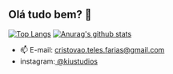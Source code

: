 ## Olá tudo bem? 👋

 [![Top Langs](https://github-readme-stats.vercel.app/api/top-langs/?username=CristovoXDGM&layout=compact&show_icons=true&theme=dracula&hide=c%23)](https://github.com/CristovoXDGM/github-readme-stats)
 [![Anurag's github stats](https://github-readme-stats.vercel.app/api?username=CristovoXDGM&show_icons=true&theme=dracula&repo=github-readme-stats)](https://github.com/CristovoXDGM/github-readme-stats)

- 📫 E-mail: cristovao.teles.farias@gmail.com
 - instagram:<a href="https://www.instagram.com/kiustudios/"> @kiustudios </a>
 
 
 

 
 

 
 
